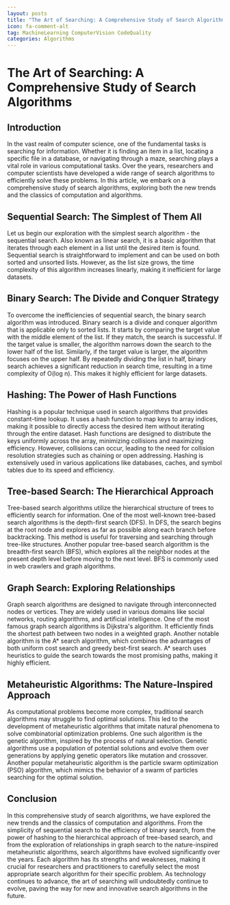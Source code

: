```yaml
---
layout: posts
title: "The Art of Searching: A Comprehensive Study of Search Algorithms"
icon: fa-comment-alt
tag: MachineLearning ComputerVision CodeQuality
categories: Algorithms
---
```



# The Art of Searching: A Comprehensive Study of Search Algorithms

## Introduction

In the vast realm of computer science, one of the fundamental tasks is searching for information. Whether it is finding an item in a list, locating a specific file in a database, or navigating through a maze, searching plays a vital role in various computational tasks. Over the years, researchers and computer scientists have developed a wide range of search algorithms to efficiently solve these problems. In this article, we embark on a comprehensive study of search algorithms, exploring both the new trends and the classics of computation and algorithms.

## Sequential Search: The Simplest of Them All

Let us begin our exploration with the simplest search algorithm - the sequential search. Also known as linear search, it is a basic algorithm that iterates through each element in a list until the desired item is found. Sequential search is straightforward to implement and can be used on both sorted and unsorted lists. However, as the list size grows, the time complexity of this algorithm increases linearly, making it inefficient for large datasets.

## Binary Search: The Divide and Conquer Strategy

To overcome the inefficiencies of sequential search, the binary search algorithm was introduced. Binary search is a divide and conquer algorithm that is applicable only to sorted lists. It starts by comparing the target value with the middle element of the list. If they match, the search is successful. If the target value is smaller, the algorithm narrows down the search to the lower half of the list. Similarly, if the target value is larger, the algorithm focuses on the upper half. By repeatedly dividing the list in half, binary search achieves a significant reduction in search time, resulting in a time complexity of O(log n). This makes it highly efficient for large datasets.

## Hashing: The Power of Hash Functions

Hashing is a popular technique used in search algorithms that provides constant-time lookup. It uses a hash function to map keys to array indices, making it possible to directly access the desired item without iterating through the entire dataset. Hash functions are designed to distribute the keys uniformly across the array, minimizing collisions and maximizing efficiency. However, collisions can occur, leading to the need for collision resolution strategies such as chaining or open addressing. Hashing is extensively used in various applications like databases, caches, and symbol tables due to its speed and efficiency.

## Tree-based Search: The Hierarchical Approach

Tree-based search algorithms utilize the hierarchical structure of trees to efficiently search for information. One of the most well-known tree-based search algorithms is the depth-first search (DFS). In DFS, the search begins at the root node and explores as far as possible along each branch before backtracking. This method is useful for traversing and searching through tree-like structures. Another popular tree-based search algorithm is the breadth-first search (BFS), which explores all the neighbor nodes at the present depth level before moving to the next level. BFS is commonly used in web crawlers and graph algorithms.

## Graph Search: Exploring Relationships

Graph search algorithms are designed to navigate through interconnected nodes or vertices. They are widely used in various domains like social networks, routing algorithms, and artificial intelligence. One of the most famous graph search algorithms is Dijkstra's algorithm. It efficiently finds the shortest path between two nodes in a weighted graph. Another notable algorithm is the A* search algorithm, which combines the advantages of both uniform cost search and greedy best-first search. A* search uses heuristics to guide the search towards the most promising paths, making it highly efficient.

## Metaheuristic Algorithms: The Nature-Inspired Approach

As computational problems become more complex, traditional search algorithms may struggle to find optimal solutions. This led to the development of metaheuristic algorithms that imitate natural phenomena to solve combinatorial optimization problems. One such algorithm is the genetic algorithm, inspired by the process of natural selection. Genetic algorithms use a population of potential solutions and evolve them over generations by applying genetic operators like mutation and crossover. Another popular metaheuristic algorithm is the particle swarm optimization (PSO) algorithm, which mimics the behavior of a swarm of particles searching for the optimal solution.

## Conclusion

In this comprehensive study of search algorithms, we have explored the new trends and the classics of computation and algorithms. From the simplicity of sequential search to the efficiency of binary search, from the power of hashing to the hierarchical approach of tree-based search, and from the exploration of relationships in graph search to the nature-inspired metaheuristic algorithms, search algorithms have evolved significantly over the years. Each algorithm has its strengths and weaknesses, making it crucial for researchers and practitioners to carefully select the most appropriate search algorithm for their specific problem. As technology continues to advance, the art of searching will undoubtedly continue to evolve, paving the way for new and innovative search algorithms in the future.